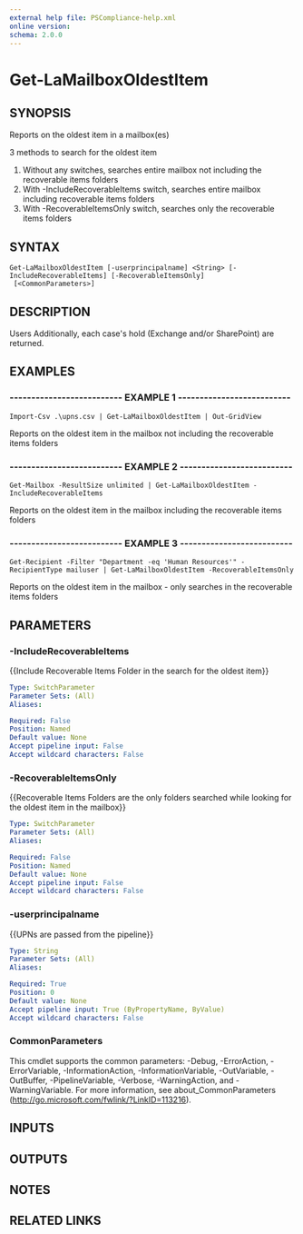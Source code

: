 ```yaml
---
external help file: PSCompliance-help.xml
online version: 
schema: 2.0.0
---
```


# Get-LaMailboxOldestItem

## SYNOPSIS
Reports on the oldest item in a mailbox(es)

3 methods to search for the oldest item

1. Without any switches, searches entire mailbox not including the recoverable items folders
2. With -IncludeRecoverableItems switch, searches entire mailbox including recoverable items folders
3. With -RecoverableItemsOnly switch, searches only the recoverable items folders

## SYNTAX

```
Get-LaMailboxOldestItem [-userprincipalname] <String> [-IncludeRecoverableItems] [-RecoverableItemsOnly]
 [<CommonParameters>]
```

## DESCRIPTION
Users 
Additionally, each case's hold (Exchange and/or SharePoint) are returned.

## EXAMPLES

### -------------------------- EXAMPLE 1 --------------------------
```
Import-Csv .\upns.csv | Get-LaMailboxOldestItem | Out-GridView
```

Reports on the oldest item in the mailbox not including the recoverable items folders

### -------------------------- EXAMPLE 2 --------------------------
```
Get-Mailbox -ResultSize unlimited | Get-LaMailboxOldestItem -IncludeRecoverableItems
```

Reports on the oldest item in the mailbox including the recoverable items folders

### -------------------------- EXAMPLE 3 --------------------------
```
Get-Recipient -Filter "Department -eq 'Human Resources'" -RecipientType mailuser | Get-LaMailboxOldestItem -RecoverableItemsOnly
```

Reports on the oldest item in the mailbox - only searches in the recoverable items folders

## PARAMETERS

### -IncludeRecoverableItems
{{Include Recoverable Items Folder in the search for the oldest item}}

```yaml
Type: SwitchParameter
Parameter Sets: (All)
Aliases: 

Required: False
Position: Named
Default value: None
Accept pipeline input: False
Accept wildcard characters: False
```

### -RecoverableItemsOnly
{{Recoverable Items Folders are the only folders searched while looking for the oldest item in the mailbox}}

```yaml
Type: SwitchParameter
Parameter Sets: (All)
Aliases: 

Required: False
Position: Named
Default value: None
Accept pipeline input: False
Accept wildcard characters: False
```

### -userprincipalname
{{UPNs are passed from the pipeline}}

```yaml
Type: String
Parameter Sets: (All)
Aliases: 

Required: True
Position: 0
Default value: None
Accept pipeline input: True (ByPropertyName, ByValue)
Accept wildcard characters: False
```

### CommonParameters
This cmdlet supports the common parameters: -Debug, -ErrorAction, -ErrorVariable, -InformationAction, -InformationVariable, -OutVariable, -OutBuffer, -PipelineVariable, -Verbose, -WarningAction, and -WarningVariable. For more information, see about_CommonParameters (http://go.microsoft.com/fwlink/?LinkID=113216).

## INPUTS

## OUTPUTS

## NOTES

## RELATED LINKS

